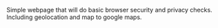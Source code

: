 Simple webpage that will do basic browser security and privacy checks. Including geolocation and map to google maps.
